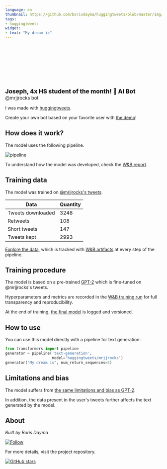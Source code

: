 ```yaml
---
language: en
thumbnail: https://github.com/borisdayma/huggingtweets/blob/master/img/logo.png?raw=true
tags:
- huggingtweets
widget:
- text: "My dream is"
---
```


<div>
<div style="width: 132px; height:132px; border-radius: 50%; background-size: cover; background-image: url('https://pbs.twimg.com/profile_images/1297887250727022595/55giHYmx_400x400.jpg')">
</div>
<div style="margin-top: 8px; font-size: 19px; font-weight: 800">Joseph, 4x HS student of the month! 🤖 AI Bot </div>
<div style="font-size: 15px">@mrjjrocks bot</div>
</div>

I was made with [huggingtweets](https://github.com/borisdayma/huggingtweets).

Create your own bot based on your favorite user with [the demo](https://colab.research.google.com/github/borisdayma/huggingtweets/blob/master/huggingtweets-demo.ipynb)!

## How does it work?

The model uses the following pipeline.

![pipeline](https://github.com/borisdayma/huggingtweets/blob/master/img/pipeline.png?raw=true)

To understand how the model was developed, check the [W&B report](https://wandb.ai/wandb/huggingtweets/reports/HuggingTweets-Train-a-Model-to-Generate-Tweets--VmlldzoxMTY5MjI).

## Training data

The model was trained on [@mrjjrocks's tweets](https://twitter.com/mrjjrocks).

| Data | Quantity |
| --- | --- |
| Tweets downloaded | 3248 |
| Retweets | 108 |
| Short tweets | 147 |
| Tweets kept | 2993 |

[Explore the data](https://wandb.ai/wandb/huggingtweets/runs/nk8t41g8/artifacts), which is tracked with [W&B artifacts](https://docs.wandb.com/artifacts) at every step of the pipeline.

## Training procedure

The model is based on a pre-trained [GPT-2](https://huggingface.co/gpt2) which is fine-tuned on @mrjjrocks's tweets.

Hyperparameters and metrics are recorded in the [W&B training run](https://wandb.ai/wandb/huggingtweets/runs/2x4cn7dd) for full transparency and reproducibility.

At the end of training, [the final model](https://wandb.ai/wandb/huggingtweets/runs/2x4cn7dd/artifacts) is logged and versioned.

## How to use

You can use this model directly with a pipeline for text generation:

```python
from transformers import pipeline
generator = pipeline('text-generation',
                     model='huggingtweets/mrjjrocks')
generator("My dream is", num_return_sequences=5)
```

## Limitations and bias

The model suffers from [the same limitations and bias as GPT-2](https://huggingface.co/gpt2#limitations-and-bias).

In addition, the data present in the user's tweets further affects the text generated by the model.

## About

*Built by Boris Dayma*

[![Follow](https://img.shields.io/twitter/follow/borisdayma?style=social)](https://twitter.com/intent/follow?screen_name=borisdayma)

For more details, visit the project repository.

[![GitHub stars](https://img.shields.io/github/stars/borisdayma/huggingtweets?style=social)](https://github.com/borisdayma/huggingtweets)
